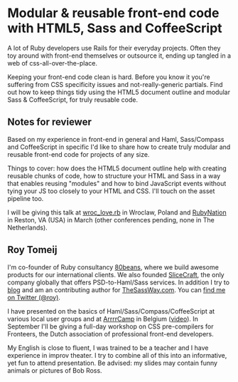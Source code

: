 # Modular & reusable front-end code with HTML5, Sass and CoffeeScript

A lot of Ruby developers use Rails for their everyday projects. Often they toy around with front-end themselves or outsource it, ending up tangled in a web of css-all-over-the-place.

Keeping your front-end code clean is hard. Before you know it you're suffering from CSS specificity issues and not-really-generic partials. Find out how to keep things tidy using the HTML5 document outline and modular Sass & CoffeeScript, for truly reusable code.


## Notes for reviewer

Based on my experience in front-end in general and Haml, Sass/Compass and CoffeeScript in specific I'd like to share how to create truly modular and reusable front-end code for projects of any size.

Things to cover: how does the HTML5 document outline help with creating reusable chunks of code, how to structure your HTML and Sass in a way that enables reusing "modules" and how to bind JavaScript events without tying your JS too closely to your HTML and CSS. I'll touch on the asset pipeline too.

I will be giving this talk at [wroc_love.rb](http://wrocloverb.com/) in Wroclaw, Poland and [RubyNation](http://www.rubynation.org/) in Reston, VA (USA) in March (other conferences pending, none in The Netherlands).


## Roy Tomeij

I'm co-founder of Ruby consultancy [80beans](http://www.80beans.com/), where we build awesome products for our international clients. We also founded [SliceCraft](http://slicecraft.nl/), the only company globally that offers PSD-to-Haml/Sass services. In addition I try to [blog](http://roytomeij.com/) and am an contributing author for [TheSassWay.com](http://thesassway.com/). You can [find me on Twitter (@roy)](http://twitter.com/roy).

I have presented on the basics of Haml/Sass/Compass/CoffeeScript at various local user groups and at [ArrrrCamp](http://arrrrcamp.be/) in Belgium ([video](http://arrrrcamp.be/videos/2011/roy-tomeij---stop-swashbucklin-and-shipshape-yer-front-end/)). In September I'll be giving a full-day workshop on CSS pre-compilers for Fronteers, the Dutch association of professional front-end developers.

My English is close to fluent, I was trained to be a teacher and I have experience in improv theater. I try to combine all of this into an informative, yet fun to attend presentation. Be advised: my slides may contain funny animals or pictures of Bob Ross.
